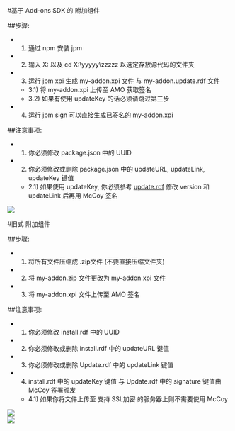 #基于 Add-ons SDK 的 附加组件

##步骤:
- 1) 通过 npm 安装 jpm
- 2) 输入 X: 以及 cd X:\yyyyy\zzzzz 以选定存放源代码的文件夹
- 3) 运行 jpm xpi 生成 my-addon.xpi 文件 与 my-addon.update.rdf 文件
  - 3.1) 将 my-addon.xpi 上传至 AMO 获取签名
  - 3.2) 如果有使用 updateKey 的话必须请跳过第三步
- 4) 运行 jpm sign 可以直接生成已签名的 my-addon.xpi


##注意事项:
- 1) 你必须修改 package.json 中的 UUID
- 2) 你必须修改或删除 package.json 中的 updateURL, updateLink, updateKey 键值
  - 2.1) 如果使用 updateKey, 你必须参考 <a href="https://raw.githubusercontent.com/jc3213/Misc/master/Update/soWatch_mk2.rdf">update.rdf</a> 修改 version 和 updateLink 后再用 McCoy 签名

<img src="http://i66.tinypic.com/ml5abm.png"></br>

#旧式 附加组件

##步骤:
- 1) 将所有文件压缩成 .zip文件 (不要直接压缩文件夹)
- 2) 将 my-addon.zip 文件更改为 my-addon.xpi 文件
- 3) 将 my-addon.xpi 文件上传至 AMO 签名

##注意事项:
- 1) 你必须修改 install.rdf 中的 UUID
- 2) 你必须修改或删除 install.rdf 中的 updateURL 键值
- 3) 你必须修改或删除 Update.rdf 中的 updateLink 键值
- 4) install.rdf 中的 updateKey 键值 与 Update.rdf 中的 signature 键值由 McCoy 签署颁发
  - 4.1) 如果你将文件上传至 支持 SSL加密 的服务器上则不需要使用 McCoy

<img src="http://i68.tinypic.com/29zzcpv.png"></br>
<img src="http://i67.tinypic.com/6944dl.png"></br>
